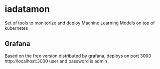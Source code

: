 # iadatamon
Set of tools to monitorize and deploy Machine Learning Models on top of kubernetes

## Grafana
Based on the free version distributed by grafana, deploys on port 3000 http://localhost:3000
user and password is admin
